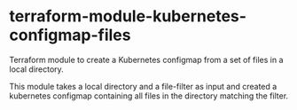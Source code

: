# terraform-module-kubernetes-configmap-files
Terraform module to create a Kubernetes configmap from a set of files in a local directory.

This module takes a local directory and a file-filter as input and created a kubernetes configmap containing all files 
in the directory matching the filter.
